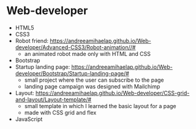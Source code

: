 # Web-developer
 - HTML5
 - CSS3
 - Robot friend: https://andreeamihaelap.github.io/Web-developer/Advanced-CSS3/Robot-animation//#
   - an animated robot made only with HTML and CSS
 - Bootstrap
 - Startup landing page: https://andreeamihaelap.github.io/Web-developer/Bootstrap/Startup-landing-page/#
    - small project where the user can subscribe to the page
    - landing page campaign was designed with Mailchimp
 - Layout: https://andreeamihaelap.github.io/Web-developer/CSS-grid-and-layout/Layout-template/#
   - small template in which I learned the basic layout for a page
   - made with CSS grid and flex
 - JavaScript